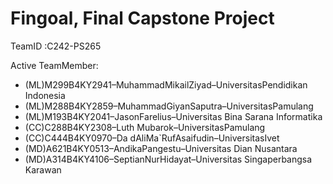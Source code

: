 <h1>Fingoal, Final Capstone Project</h1>

TeamID :C242-PS265
 
 Active TeamMember: 
 <ul>
    <li>(ML)M299B4KY2941–MuhammadMikailZiyad–UniversitasPendidikan Indonesia</li>
    <li>(ML)M288B4KY2859–MuhammadGiyanSaputra–UniversitasPamulang</li>
    <li>(ML)M193B4KY2041–JasonFarelius–Universitas Bina Sarana Informatika</li>
    <li>(CC)C288B4KY2308–Luth Mubarok–UniversitasPamulang</li>
    <li>(CC)C444B4KY0970–Da dAliMa`RufAsaifudin–UniversitasIvet</li>
    <li>(MD)A621B4KY0513–AndikaPangestu–Universitas Dian Nusantara</li>
    <li>(MD)A314B4KY4106–SeptianNurHidayat–Universitas Singaperbangsa Karawan</li>
 </ul>
 

